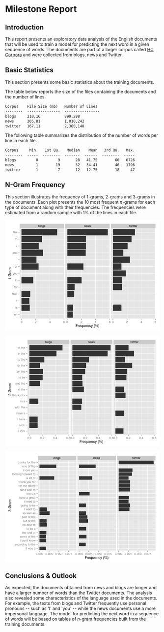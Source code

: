 # Milestone Report

## Introduction

This report presents an exploratory data analysis of the English documents
that will be used to train a model for predicting the next word in a given
sequence of words. The documents are part of a larger corpus  called
[HC Corpora](http://www.corpora.heliohost.org) and were collected from
blogs, news and Twitter.

## Basic Statistics

This section presents some basic statistics about the training documents.

The table below reports the size of the files containing the documents
and the number of lines.

```
Corpus    File Size (mb)   Number of Lines 
--------  ---------------  ----------------
blogs     210.16           899,288         
news      205.81           1,010,242       
twitter   167.11           2,360,148  
```

The following table summarizes the distribution of the number of words
per line in each file.

```
Corpus     Min.   1st Qu.   Median    Mean   3rd Qu.   Max.
--------  -----  --------  -------  ------  --------  -----
blogs         0         9       28   41.75        60   6726
news          1        19       32   34.41        46   1796
twitter       1         7       12   12.75        18     47
```

## N-Gram Frequency

This section illustrates the frequency of 1-grams, 2-grams and 3-grams in the
documents. Each plot presents the 10 most frequent $n$-grams for each
type of document along with their frequencies. The frequencies were
estimated from a random sample with 1% of the lines in each file.

![](figures/top10_1grams-1.png) 

![](figures/top10_2grams-1.png) 

![](figures/top10_3grams-1.png) 

## Conclusions & Outlook

As expected, the documents obtained from news and blogs are longer and have
a larger number of words than the Twitter documents. The analysis also revealed
some characteristics of the language used in the documents. For example, the texts
from blogs and Twitter frequently use personal pronouns -- such as 'I' and 'you' --
while the news documents use a more impersonal language.  The model for predicting
the next word in a sequence of words will be based on tables of $n$-gram
frequencies built from the training documents.
